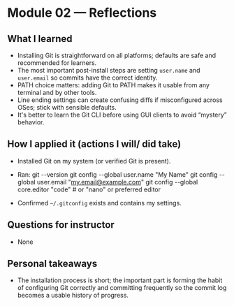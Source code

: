 # Module 02 — Reflections

## What I learned
- Installing Git is straightforward on all platforms; defaults are safe and recommended for learners.
- The most important post-install steps are setting `user.name` and `user.email` so commits have the correct identity.
- PATH choice matters: adding Git to PATH makes it usable from any terminal and by other tools.
- Line ending settings can create confusing diffs if misconfigured across OSes; stick with sensible defaults.
- It's better to learn the Git CLI before using GUI clients to avoid “mystery” behavior.

## How I applied it (actions I will/ did take)
- Installed Git on my system (or verified Git is present).
- Ran:
git --version
git config --global user.name "My Name"
git config --global user.email "my.email@example.com"
git config --global core.editor "code" # or "nano" or preferred editor

- Confirmed `~/.gitconfig` exists and contains my settings.

## Questions for instructor
- None

## Personal takeaways
- The installation process is short; the important part is forming the habit of configuring Git correctly and committing frequently so the commit log becomes a usable history of progress.